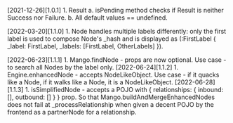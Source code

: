 [2021-12-26][1.0.1] 
    1. Result
        a.  isPending method checks if Result is neither Success nor Failure. 
        b.  All default values == undefined.

[2022-03-20][1.1.0] 
    1. Node handles multiple labels differently: only the first label is used to compose Node's _hash and is displayed as (:FirstLabel { _label: FirstLabel, _labels: [FirstLabel, OtherLabels] }). 

[2022-06-23][1.1.1] 
    1. Mango.findNode - props are now optional. Use case - to search all Nodes by the label only. 
[2022-06-24][1.1.2] 
    1. Engine.enhancedNode - accepts NodeLikeObject. Use case - if it quacks like a Node, if it walks like a Node, it is a NodeLikeObject.
[2022-06-28][1.1.3] 
    1. isSimplifiedNode - accepts a POJO with { relationships: { inbound: [], outbound: [] } } prop. So that Mango.buildAndMergeEnhancedNodes does not fail at _processRelationship when given a decent POJO by the frontend as a partnerNode for a relationship. 